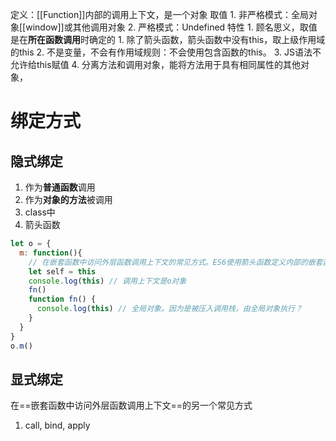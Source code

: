 定义：[[Function]]内部的调用上下文，是一个对象
取值
	1. 非严格模式：全局对象[[window]]或其他调用对象
	2. 严格模式：Undefined
特性
	1. 顾名思义，取值是在**所在函数调用**时确定的
		1. 除了箭头函数，箭头函数中没有this，取上级作用域的this
	2. 不是变量，不会有作用域规则：不会使用包含函数的this。
	3. JS语法不允许给this赋值
	4. 分离方法和调用对象，能将方法用于具有相同属性的其他对象，

# 绑定方式
## 隐式绑定
1. 作为**普通函数**调用
2. 作为**对象的方法**被调用
3. class中
4. 箭头函数

```javascript
let o = {
  m: function(){
    // 在嵌套函数中访问外层函数调用上下文的常见方式。ES6使用箭头函数定义内部的嵌套函数
    let self = this 
    console.log(this) // 调用上下文是o对象
    fn()
    function fn() {
      console.log(this) // 全局对象。因为是被压入调用栈，由全局对象执行？
    }
  }
}
o.m() 
```
## 显式绑定
在==嵌套函数中访问外层函数调用上下文==的另一个常见方式
1. call, bind, apply